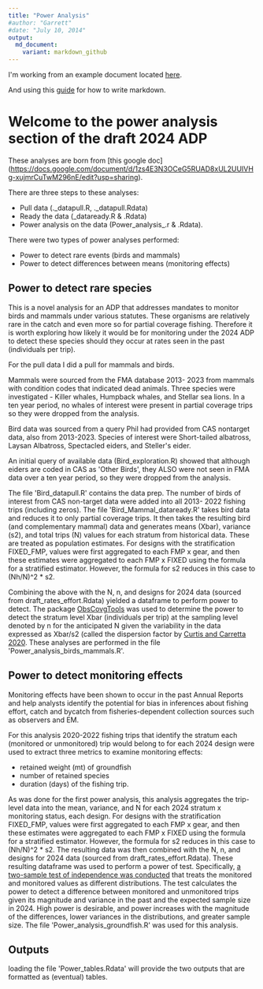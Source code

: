 ```yaml
---
title: "Power Analysis"
#author: "Garrett"
#date: "July 10, 2014"
output:
  md_document:
    variant: markdown_github
---
```



I'm working from an example document located [here](https://github.com/bbest/rmarkdown-example/blob/master/README.md).

And using this [guide](https://rmarkdown.rstudio.com/articles_intro.html) for how to write markdown.

# Welcome to the power analysis section of the draft 2024 ADP

These analyses are born from [this google doc] (https://docs.google.com/document/d/1zs4E3N3OCeG5RUAD8xUL2UUIVHg-xujmrCuTwM296nE/edit?usp=sharing).

There are three steps to these analyses:
* Pull data (._datapull.R, ._datapull.Rdata)
* Ready the data (_dataready.R & .Rdata)
* Power analysis on the data (Power_analysis_.r & .Rdata).

There were two types of power analyses performed:
* Power to detect rare events (birds and mammals)
* Power to detect differences between means (monitoring effects)

## Power to detect rare species

This is a novel analysis for an ADP that addresses mandates to monitor birds and mammals under various statutes.  These organisms are relatively rare in the catch and even more so for partial coverage fishing.  Therefore it is worth exploring how likely it would be for monitoring under the 2024 ADP to detect these species should they occur at rates seen in the past (individuals per trip). 

For the pull data I did a pull for mammals and birds.

Mammals were sourced from the FMA database 2013- 2023 from mammals with condition codes that indicated dead animals.  Three species were investigated - Killer whales, Humpback whales, and Stellar sea lions. In a ten year period, no whales of interest were present in partial coverage trips so they were dropped from the analysis.

Bird data was sourced from a query Phil had provided from CAS nontarget data, also from 2013-2023.  Species of interest were Short-tailed albatross, Laysan Albatross, Spectacled eiders, and Steller's eider.

An initial query of available data (Bird_exploration.R) showed that although eiders are coded in CAS as 'Other Birds', they ALSO were not seen in FMA data over a ten year period, so they were dropped from the analysis.

The file 'Bird_datapull.R' contains the data prep. The number of birds of interest from CAS non-target data were added into all 2013- 2022 fishing trips (including zeros). The file 'Bird_Mammal_dataready.R' takes bird data and reduces it to only partial coverage trips.  It then takes the resulting bird (and complementary mammal) data and generates means (Xbar), variance (s2), and total trips (N) values for each stratum from historical data.  These are treated as population estimates.  For designs with the stratification FIXED_FMP, values were first aggregated to each FMP x gear, and then these estimates were aggregated to each FMP x FIXED using the formula for a stratified estimator.  However, the formula for s2 reduces in this case to (Nh/N)^2 * s2.

Combining the above with the N, n, and designs for 2024 data (sourced from draft_rates_effort.Rdata) yielded a dataframe to perform power to detect.  The package [ObsCovgTools](https://github.com/kacurtis/ObsCovgTools) was used to determine the power to detect the stratum level Xbar (individuals per trip) at the sampling level denoted by n for the anticipated N given the variability in the data expressed as Xbar/s2 (called the dispersion factor by [Curtis and Carretta 2020](https://www.sciencedirect.com/science/article/pii/S0165783620300102?via%3Dihub).  These analyses are performed in the file 'Power_analysis_birds_mammals.R'.

## Power to detect monitoring effects

Monitoring effects have been shown to occur in the past Annual Reports and help analysts identify the potential for bias in inferences about fishing effort, catch and bycatch from fisheries-dependent collection sources such as observers and EM.

For this analysis 2020-2022 fishing trips that identify the stratum each (monitored or unmonitored) trip would belong to for each 2024 design were used to extract three metrics to examine monitoring effects:

* retained weight (mt) of groundfish
* number of retained species
* duration (days) of the fishing trip.

As was done for the first power analysis, this analysis aggregates the trip-level data into the mean, variance, and N for each 2024 stratum x monitoring status, each design. For designs with the stratification FIXED_FMP, values were first aggregated to each FMP x gear, and then these estimates were aggregated to each FMP x FIXED using the formula for a stratified estimator.  However, the formula for s2 reduces in this case to (Nh/N)^2 * s2. The resulting data was then combined with the N, n, and designs for 2024 data (sourced from draft_rates_effort.Rdata).  These resulting dataframe was used to perform a power of test.  Specifically, [a two-sample test of independence was conducted](https://cran.r-project.org/web/packages/pwrss/vignettes/examples.html#2_Mean_Difference_(t_Tests)) that treats the monitored and monitored values as different distributions.  The test calculates the power to detect a difference between monitored and unmonitored trips given its magnitude and variance in the past and the expected sample size in 2024.  High power is desirable, and power increases with the magnitude of the differences, lower variances in the distributions, and greater sample size.  The file 'Power_analysis_groundfish.R' was used for this analysis.

## Outputs

loading the file 'Power_tables.Rdata' will provide the two outputs that are formatted as (eventual) tables.















